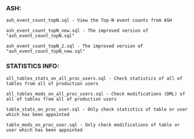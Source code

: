 ### ASH:

    ash_event_count_topN.sql - View the Top-N event counts from ASH
    
    ash_event_count_topN_new.sql - The improved version of "ash_event_count_topN.sql"
    
    ash_event_count_topN_2.sql - The improved version of "ash_event_count_topN_new.sql"

### STATISTICS INFO:

    all_tables_stats_on_all_proc_users.sql - Check statistics of all of tables from all of production users

    all_tables_mods_on_all_proc_users.sql - Check modifications (DML) of all of tables from all of production users

    table_stats_on_proc_user.sql - Only check statistics of table or user which has been appointed

    table_mods_on_proc_user.sql - Only check modifications of table or user which has been appointed
